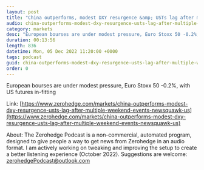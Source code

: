 ```yaml
---
layout: post
title: "China outperforms, modest DXY resurgence &amp; USTs lag after multiple weekend events - Newsquawk US Market Open"
audio: china-outperforms-modest-dxy-resurgence-usts-lag-after-multiple-weekend-events-newsquawk-us-0
category: markets
desc: "European bourses are under modest pressure, Euro Stoxx 50 -0.2%, with US futures in-fitting"
duration: 00:13:56
length: 836
datetime: Mon, 05 Dec 2022 11:20:00 +0000
tags: podcast
guid: china-outperforms-modest-dxy-resurgence-usts-lag-after-multiple-weekend-events-newsquawk-us-0
order: 0
---
```

European bourses are under modest pressure, Euro Stoxx 50 -0.2%, with US futures in-fitting

Link: [https://www.zerohedge.com/markets/china-outperforms-modest-dxy-resurgence-usts-lag-after-multiple-weekend-events-newsquawk-us](https://www.zerohedge.com/markets/china-outperforms-modest-dxy-resurgence-usts-lag-after-multiple-weekend-events-newsquawk-us)

About: The Zerohedge Podcast is a non-commercial, automated program, designed to give people a way to get news from Zerohedge in an audio format.  I am actively working on tweaking and improving the setup to create a better listening experience (October 2022).  Suggestions are welcome: [zerohedgePodcast@outlook.com](mailto:zerohedgePodcast@outlook.com)